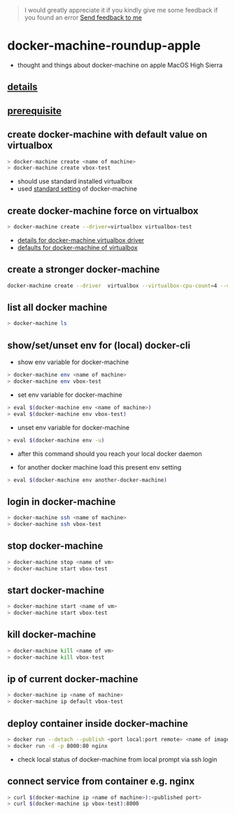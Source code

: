 
> I would greatly appreciate it if you kindly give me some feedback if you found an error
> [Send feedback to me](mailto:feedback@mathias-stadler.de)

# docker-machine-roundup-apple

- thought and things about docker-machine on apple MacOS High Sierra

## [details](https://docs.docker.com/machine/get-started/#start-local-machines-on-startup)

## [prerequisite](doc/prerequisite.md)

## create docker-machine with default value on virtualbox

```bash
> docker-machine create <name of machine>
> docker-machine create vbox-test
```

- should use standard installed virtualbox
- used [standard setting]((https://docs.docker.com/machine/drivers/virtualbox/#options)) of docker-machine

## create docker-machine force on virtualbox

```bash
> docker-machine create --driver=virtualbox virtualbox-test
```

- [details for docker-machine virtualbox driver](https://docs.docker.com/machine/drivers/virtualbox/)
- [defaults for docker-machine of virtualbox](https://docs.docker.com/machine/drivers/virtualbox/#options)

## create a stronger docker-machine

```bash
docker-machine create --driver  virtualbox --virtualbox-cpu-count=4 --virtualbox-memory=4096 --virtualbox-disk-size=10000  box-strong
```

## list all docker machine

```bash
> docker-machine ls
```

## show/set/unset env for (local) docker-cli

- show env variable for docker-machine

```bash
> docker-machine env <name of machine>
> docker-machine env vbox-test
```

- set env variable for docker-machine

```bash
> eval $(docker-machine env <name of machine>)
> eval $(docker-machine env vbox-test)
```

- unset env variable for docker-machine

```bash
> eval $(docker-machine env -u)
```

- after this command should you reach your local docker daemon

- for another docker machine load this present env setting

```bash
> eval $(docker-machine env another-docker-machine)
```

## login in docker-machine

```bash
> docker-machine ssh <name of machine>
> docker-machine ssh vbox-test
```

## stop docker-machine

```bash
> docker-machine stop <name of vm>
> docker-machine start vbox-test
```

## start docker-machine

```bash
> docker-machine start <name of vm>
> docker-machine start vbox-test
```

## kill docker-machine

```bash
> docker-machine kill <name of vm>
> docker-machine kill vbox-test
```

## ip of current docker-machine

```bash
> docker-machine ip <name of machine>
> docker-machine ip default vbox-test
```

## deploy container inside docker-machine

```bash
> docker run --detach --publish <port local:port remote> <name of images>
> docker run -d -p 8000:80 nginx
```

- check local status of docker-machine from local prompt via ssh login

## connect service from container e.g. nginx

```bash
> curl $(docker-machine ip <name of machine>):<published port>
> curl $(docker-machine ip vbox-test):8000
```
